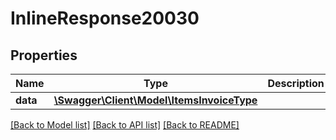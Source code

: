 # InlineResponse20030

## Properties
Name | Type | Description | Notes
------------ | ------------- | ------------- | -------------
**data** | [**\Swagger\Client\Model\ItemsInvoiceType**](ItemsInvoiceType.md) |  | [optional] 

[[Back to Model list]](../../README.md#documentation-for-models) [[Back to API list]](../../README.md#documentation-for-api-endpoints) [[Back to README]](../../README.md)

